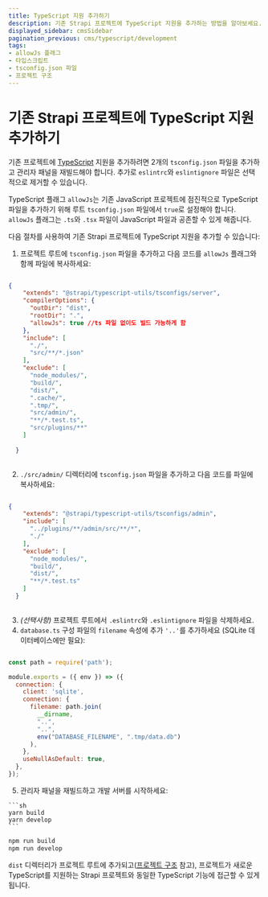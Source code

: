 ```yaml
---
title: TypeScript 지원 추가하기
description: 기존 Strapi 프로젝트에 TypeScript 지원을 추가하는 방법을 알아보세요.
displayed_sidebar: cmsSidebar
pagination_previous: cms/typescript/development
tags:
- allowJs 플래그
- 타입스크립트
- tsconfig.json 파일
- 프로젝트 구조
---
```


# 기존 Strapi 프로젝트에 TypeScript 지원 추가하기

기존 프로젝트에 [TypeScript](/cms/typescript) 지원을 추가하려면 2개의 `tsconfig.json` 파일을 추가하고 관리자 패널을 재빌드해야 합니다. 추가로 `eslintrc`와 `eslintignore` 파일은 선택적으로 제거할 수 있습니다.

TypeScript 플래그 `allowJs`는 기존 JavaScript 프로젝트에 점진적으로 TypeScript 파일을 추가하기 위해 루트 `tsconfig.json` 파일에서 `true`로 설정해야 합니다. `allowJs` 플래그는 `.ts`와 `.tsx` 파일이 JavaScript 파일과 공존할 수 있게 해줍니다.

다음 절차를 사용하여 기존 Strapi 프로젝트에 TypeScript 지원을 추가할 수 있습니다:

1. 프로젝트 루트에 `tsconfig.json` 파일을 추가하고 다음 코드를 `allowJs` 플래그와 함께 파일에 복사하세요:

  ```json title="./tsconfig.json"

  {
      "extends": "@strapi/typescript-utils/tsconfigs/server",
      "compilerOptions": {
        "outDir": "dist",
        "rootDir": ".",
        "allowJs": true //ts 파일 없이도 빌드 가능하게 함
      },
      "include": [
        "./",
        "src/**/*.json"
      ],
      "exclude": [
        "node_modules/",
        "build/",
        "dist/",
        ".cache/",
        ".tmp/",
        "src/admin/",
        "**/*.test.ts",
        "src/plugins/**"
      ]
    
    }
    
  ```

2. `./src/admin/` 디렉터리에 `tsconfig.json` 파일을 추가하고 다음 코드를 파일에 복사하세요:

  ```json title="./src/admin/tsconfig.json"

  {
      "extends": "@strapi/typescript-utils/tsconfigs/admin",
      "include": [
        "../plugins/**/admin/src/**/*",
        "./"
      ],
      "exclude": [
        "node_modules/",
        "build/",
        "dist/",
        "**/*.test.ts"
      ]
    }
    
  ```

3. _(선택사항)_ 프로젝트 루트에서 `.eslintrc`와 `.eslintignore` 파일을 삭제하세요.
4. `database.ts` 구성 파일의 `filename` 속성에 추가 `'..'`를 추가하세요 (SQLite 데이터베이스에만 필요):

  ```js title="./config/database.ts"

  const path = require('path');

  module.exports = ({ env }) => ({
    connection: {
      client: 'sqlite',
      connection: {
        filename: path.join(
          __dirname,
          "..",
          "..",
          env("DATABASE_FILENAME", ".tmp/data.db")
        ),
      },
      useNullAsDefault: true,
    },
  });

  ```

5. 관리자 패널을 재빌드하고 개발 서버를 시작하세요:

  <Tabs groupId="yarn-npm">

  <TabItem value='yarn' label="Yarn">

    ```sh
    yarn build
    yarn develop
    ```

  </TabItem>

  <TabItem value='npm' label="NPM">

  ```sh
  npm run build
  npm run develop
  ```

  </TabItem>

  </Tabs>

`dist` 디렉터리가 프로젝트 루트에 추가되고([프로젝트 구조](/cms/project-structure) 참고), 프로젝트가 새로운 TypeScript를 지원하는 Strapi 프로젝트와 동일한 TypeScript 기능에 접근할 수 있게 됩니다.
